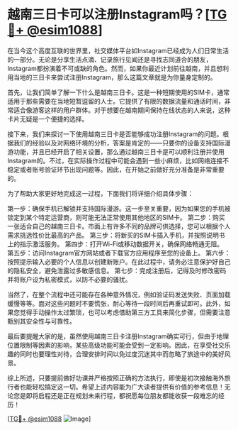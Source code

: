 # 越南三日卡可以注册Instagram吗？[[TG💪+ @esim1088](https://t.me/s/esim1088)]

在当今这个高度互联的世界里，社交媒体平台如Instagram已经成为人们日常生活的一部分。无论是分享生活点滴、记录旅行见闻还是寻找志同道合的朋友，Instagram都扮演着不可或缺的角色。然而，如果你最近计划前往越南，并且想利用当地的三日卡来尝试注册Instagram，那么这篇文章就是为你量身定制的。

首先，让我们简单了解一下什么是越南三日卡。这是一种短期使用的SIM卡，通常适用于那些需要在当地短暂逗留的人士。它提供了有限的数据流量和通话时间，非常适合像游客这样的用户群体。对于想要在越南期间保持在线状态的人来说，这种卡片无疑是一个便捷的选择。

接下来，我们来探讨一下使用越南三日卡是否能够成功注册Instagram的问题。根据我们的经验以及对网络环境的分析，答案是肯定的——只要你的设备支持国际漫游功能，并且已经开启了相关设置，那么通过越南三日卡是可以顺利注册并使用Instagram的。不过，在实际操作过程中可能会遇到一些小麻烦，比如网络连接不稳定或者账号验证环节出现问题等。因此，在开始之前做好充分准备是非常重要的。

为了帮助大家更好地完成这一过程，下面我们将详细介绍具体步骤：

第一步：确保手机已解锁并支持国际漫游。这一步至关重要，因为如果您的手机被锁定到某个特定运营商，则可能无法正常使用其他地区的SIM卡。
第二步：购买一张适合自己的越南三日卡。市面上有许多不同的品牌可供选择，您可以根据个人需求挑选性价比最高的产品。
第三步：将新买的SIM卡插入手机，并按照说明书上的指示激活服务。
第四步：打开Wi-Fi或移动数据开关，确保网络畅通无阻。
第五步：访问Instagram官方网站或者下载官方应用程序至您的设备上。
第六步：按照提示输入必要的个人信息以创建新账户。在此过程中，请务必注意保护好自己的隐私安全，避免泄露过多敏感信息。
第七步：完成注册后，记得及时修改密码并将账户设为私密模式，以防不必要的骚扰。

当然了，在整个流程中还可能存在各种意外情况，例如验证码发送失败、页面加载缓慢等等。面对这些问题时不要慌张，耐心等待一段时间后再重试即可。此外，如果您觉得手动操作太过繁琐，也可以考虑借助第三方工具来简化步骤，但需要注意甄别其安全性与可靠性。

最后要提醒大家的是，虽然使用越南三日卡注册Instagram确实可行，但由于地理位置限制等因素的影响，某些高级功能可能会受到一定影响。因此，在享受社交乐趣的同时也要理性对待，合理安排时间以免过度沉迷其中而忽略了旅途中的美好风景。

综上所述，只要提前做好功课并严格按照正确的方法执行，即使是初次接触海外旅行者也能轻松搞定这一切。希望上述内容能为广大读者提供有价值的参考信息！无论您是即将启程还是正在规划未来行程，都祝愿每位朋友都能收获一段难忘的经历！

[[TG💪+ @esim1088](https://t.me/s/esim1088) ![Image](https://i.postimg.cc/4NQfJmqS/Snipaste-2025-05-13-00-14-12.png)]
